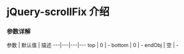 
# jQuery-scrollFix 介绍




### 参数详解

参数 | 默认值 | 描述
---|---|---|---
top | 0 | -
bottom | 0 | -
endObj | 空 | -